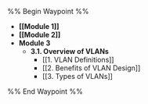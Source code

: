 %% Begin Waypoint %%
- **[[Module 1]]**
- **[[Module 2]]**
- **Module 3**
	- **3.1. Overview of VLANs**
		- [[1. VLAN Definitions]]
		- [[2. Benefits of VLAN Design]]
		- [[3. Types of VLANs]]

%% End Waypoint %%

